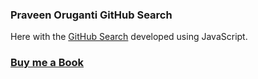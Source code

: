 ### Praveen Oruganti GitHub Search

Here with the [GitHub Search](https://praveenoruganti.github.io/praveenoruganti-vanilla-js/0_Projects/praveenoruganti-github-search) developed using JavaScript.

### [Buy me a Book](https://bit.ly/388sUbE)


